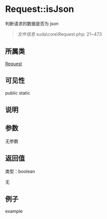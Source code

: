 # Request::isJson

判断请求的数据是否为 json

> *文件信息* suda\core\Request.php: 21~473

## 所属类 

[Request](../Request.md)

## 可见性

 public static

## 说明




## 参数


无参数


## 返回值

类型：boolean

无



## 例子

example